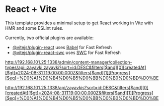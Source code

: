 # React + Vite

This template provides a minimal setup to get React working in Vite with HMR and some ESLint rules.

Currently, two official plugins are available:

-   [@vitejs/plugin-react](https://github.com/vitejs/vite-plugin-react/blob/main/packages/plugin-react/README.md) uses [Babel](https://babeljs.io/) for Fast Refresh
-   [@vitejs/plugin-react-swc](https://github.com/vitejs/vite-plugin-react-swc) uses [SWC](https://swc.rs/) for Fast Refresh

http://192.168.101.25:1338/admin/content-manager/collection-types/api::zayavki.zayavki?sort=id:DESC&filters[$and][0][createdAt][$gt]=2024-08-31T19:00:00.000Z&filters[$and][1][Progress][$eq]=%D0%A1%D0%B4%D0%B5%D0%BB%D0%B0%D0%BD%D0%BE

http://192.168.101.25:1338/api/zayavkis?sort=id:DESC&filters[$and][0][createdAt][$gt]=2024-08-31T19:00:00.000Z&filters[$and][1][Progress][$eq]=%D0%A1%D0%B4%D0%B5%D0%BB%D0%B0%D0%BD%D0%BE
